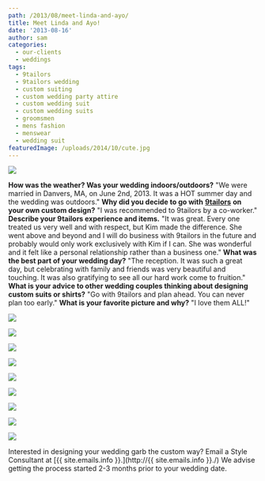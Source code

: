 ```yaml
---
path: /2013/08/meet-linda-and-ayo/
title: Meet Linda and Ayo!
date: '2013-08-16'
author: sam
categories:
  - our-clients
  - weddings
tags:
  - 9tailors
  - 9tailors wedding
  - custom suiting
  - custom wedding party attire
  - custom wedding suit
  - custom wedding suits
  - groomsmen
  - mens fashion
  - menswear
  - wedding suit
featuredImage: /uploads/2014/10/cute.jpg
---
```

[![](http://1.bp.blogspot.com/-a4IJ9UvpD4M/Ug6DqlEb8SI/AAAAAAAADcM/r5iPrg7bATg/s640/LinAyC280.jpg)](http://1.bp.blogspot.com/-a4IJ9UvpD4M/Ug6DqlEb8SI/AAAAAAAADcM/r5iPrg7bATg/s1600/LinAyC280.jpg)

**How was the weather? Was your wedding indoors/outdoors?**
"We were married in Danvers, MA, on June 2nd, 2013. It was a HOT summer day and the wedding was outdoors."
**Why did you decide to go with** [**9tailors**](http://www.9tailors.com/) **on your own custom design?**
"I was recommended to 9tailors by a co-worker."
**Describe your 9tailors experience and items.**
"It was great. Every one treated us very well and with respect, but Kim made the difference. She went above and beyond and I will do business with 9tailors in the future and probably would only work exclusively with Kim if I can. She was wonderful and it felt like a personal relationship rather than a business one."
**What was the best part of your wedding day?**
"The reception. It was such a great day, but celebrating with family and friends was very beautiful and touching. It was also gratifying to see all our hard work come to fruition."
**What is your advice to other wedding couples thinking about designing custom suits or shirts?**
"Go with 9tailors and plan ahead. You can never plan too early."
 **What is your favorite picture and why?**
"I love them ALL!"

[![](http://4.bp.blogspot.com/-cvyi66uwOFc/Ug6DlhQQHbI/AAAAAAAADbY/8Xst_6snQ40/s320/LinAyC091.jpg)](http://4.bp.blogspot.com/-cvyi66uwOFc/Ug6DlhQQHbI/AAAAAAAADbY/8Xst_6snQ40/s1600/LinAyC091.jpg)

[![](http://3.bp.blogspot.com/-3p_GWH4liPI/Ug6DmJcArYI/AAAAAAAADbc/GETXldq3o3w/s320/LinAyC104.jpg)](http://3.bp.blogspot.com/-3p_GWH4liPI/Ug6DmJcArYI/AAAAAAAADbc/GETXldq3o3w/s1600/LinAyC104.jpg)

[![](http://4.bp.blogspot.com/-aHfG0vShjCU/Ug6DnwpXMZI/AAAAAAAADbw/I6LyAn6XOkU/s320/LinAyC149.jpg)](http://4.bp.blogspot.com/-aHfG0vShjCU/Ug6DnwpXMZI/AAAAAAAADbw/I6LyAn6XOkU/s1600/LinAyC149.jpg)

[![](http://2.bp.blogspot.com/-jLxo9spdBvE/Ug6Dn7g4GnI/AAAAAAAADb0/qOqxBuTXA7Q/s320/LinAyC168.jpg)](http://2.bp.blogspot.com/-jLxo9spdBvE/Ug6Dn7g4GnI/AAAAAAAADb0/qOqxBuTXA7Q/s1600/LinAyC168.jpg)

[![](http://4.bp.blogspot.com/-9CV0qc6G3v0/Ug6DnOzQaLI/AAAAAAAADbo/741aONjF40w/s320/LinAyC203.jpg)](http://4.bp.blogspot.com/-9CV0qc6G3v0/Ug6DnOzQaLI/AAAAAAAADbo/741aONjF40w/s1600/LinAyC203.jpg)

[![](http://3.bp.blogspot.com/-NU3u1aNpphE/Ug6DoTV3O1I/AAAAAAAADcA/-1iPJfR1k8w/s320/LinAyC230.jpg)](http://3.bp.blogspot.com/-NU3u1aNpphE/Ug6DoTV3O1I/AAAAAAAADcA/-1iPJfR1k8w/s1600/LinAyC230.jpg)

[![](http://3.bp.blogspot.com/-3OeAJhv874E/Ug6DqtlXZQI/AAAAAAAADcU/VMBJhSvZXco/s320/LinAyC259.jpg)](http://3.bp.blogspot.com/-3OeAJhv874E/Ug6DqtlXZQI/AAAAAAAADcU/VMBJhSvZXco/s1600/LinAyC259.jpg)

[![](http://2.bp.blogspot.com/-U0D6NIgIuLw/Ug6DrcJvUCI/AAAAAAAADcg/FiRUDuYpFI0/s320/LinAyC312.jpg)](http://2.bp.blogspot.com/-U0D6NIgIuLw/Ug6DrcJvUCI/AAAAAAAADcg/FiRUDuYpFI0/s1600/LinAyC312.jpg)

[![](http://3.bp.blogspot.com/-Oyr0CN505tc/Ug6DqMPVl9I/AAAAAAAADcQ/i63DFLFdT4M/s320/LinAyC260.jpg)](http://3.bp.blogspot.com/-Oyr0CN505tc/Ug6DqMPVl9I/AAAAAAAADcQ/i63DFLFdT4M/s1600/LinAyC260.jpg)

Interested in designing your wedding garb the custom way? Email a Style Consultant at [{{ site.emails.info }}.](http://{{ site.emails.info }}./) We advise getting the process started 2-3 months prior to your wedding date.